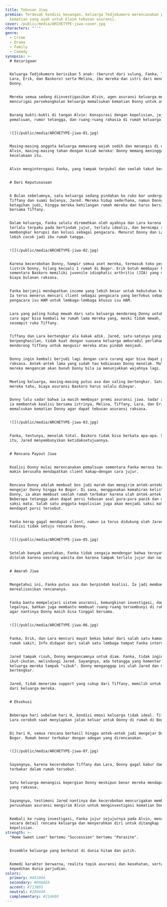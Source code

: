 ```yaml
---
title: Tebusan Jiwa
premise: Terdesak kondisi keuangan, keluarga Tedjokumoro merencanakan pemalsuan
  kematian sang ayah untuk klaim tebusan asuransi.
cover: /public/media/ARCHETYPE-jiwa-cover.jpg
characters: "''"
genre:
  - Crime
  - Drama
  - Family
  - Comedy
synopsis: >-
  # Kecurigaan


  Keluarga Tedjokumoro berisikan 5 anak: (berurut dari sulung, Fanka, Tiffany,
  Lara, Erik, dan Baskoro) serta Melina, ibu mereka dan istri dari mendiang Pak
  Donny.


  Mereka semua sedang diinvestigasikan Alvin, agen asuransi keluarga mereka yang
  mencurigai persekongkolan keluarga memalsukan kematian Donny untuk asuransi.


  Barang bukti-bukti di tangan Alvin: Konspirasi dengan kepolisian, jejak
  pemalsuan, rumor tetangga, dan ruang-ruang rahasia di rumah keluarga.


  ![](/public/media/ARCHETYPE-jiwa-01.jpg)


  Masing-masing anggota keluarga memasang wajah sedih dan menangis di depan
  Alvin, masing-masing tahan dengan kisah mereka: Donny memang meninggal di
  kecelakaan itu.


  Alvin menginterogasi Fanka, yang tampak terpukul dan seolah takut berbicara.


  # Dari Keputusasaan


  6 Bulan sebelumnya, satu keluarga sedang pindahan ke ruko bar underground
  Tiffany dan suami bulenya, Jared. Mereka hidup sederhana, namun Donny
  ketagihan judi, hingga mereka kehilangan rumah mereka dan harus bersinggah
  bersama Tiffany.


  Dalam keluarga, Fanka selalu diremehkan oleh ayahnya dan Lara karena Fanka
  terlalu terpaku pada bertindak jujur, terlalu idealis, dan bermimpi sukses
  membongkar korupsi dan kolusi sebagai pengacara. Menurut Donny dan Lara, Fanka
  lebih cocok jadi ibu rumah tangga.


  ![](/public/media/ARCHETYPE-jiwa-02.jpg)


  Karena kecerobohan Donny, hampir semua aset mereka, termasuk toko perabotan
  listrik Donny, hilang kecuali 1 rumah di Bogor. Erik butuh membayar kuliahnya,
  sementara Baskoro memiliki juvenile idiophatic arthritis (JIA) yang menguras
  biaya bulanan raksasa.


  Fanka berjanji mendapatkan income yang lebih besar untuk kebutuhan keluarga.
  Ia terus menerus mencari client sebagai pengacara yang berfokus sebagai
  pengacara isu HAM untuk lembaga-lembaga khusus isu HAM.


  Lara yang paling hidup mewah dari satu keluarga mendorong Donny untuk mencari
  cara agar bisa kembali ke rumah lama mereka yang, meski tidak mewah, tidak
  sesempit ruko Tiffany.


  Tiffany dan Lara bertengkar ala kakak adik. Jared, satu-satunya yang
  berpenghasilan, tidak kuat dengan suasana keluarga amburadul perlahan
  mendorong Tiffany untuk mengusir mereka atau pindah menjauh.


  Donny ingin kembali berjudi lagi dengan cara curang agar bisa dapat payout
  raksasa. Antek-antek lama yang sudah tau kebiasaan Donny menolak. Malah,
  mereka mengancam akan bunuh Donny bila ia menunjukkan wajahnya lagi.


  Meeting keluarga, masing-masing putus asa dan saling bertengkar. Satu hal yang
  mereka tahu, biaya asuransi Baskoro harus selalu dibayar.


  Donny lalu sadar bahwa ia masih membayar premi asuransi jiwa. Sadar akan ini,
  ia membentuk koalisi bersama istrinya, Melina, Tiffany, Lara, dan Erik untuk
  memalsukan kematian Donny agar dapat tebusan asuransi raksasa.


  ![](/public/media/ARCHETYPE-jiwa-03.jpg)


  Fanka, tentunya, menolak total. Baskoro tidak bisa berkata apa-apa. Sementara
  itu, Jared menyembunyikan ketidaksetujuannya.


  # Rencana Payout Jiwa


  Koalisi Donny mulai merencanakan pemalsuan sementara Fanka merasa terpojok dan
  makin berusaha mendapatkan client kakap—dengan cara jujur.


  Rencana Donny adalah membuat bos judi marah dan mengirim antek-anteknya untuk
  mengejar Donny hingga ke Bogor. Di sana, menggunakan kemahiran kelistrikan
  Donny, ia akan membuat seolah rumah terbakar karena ulah antek-antek tersebut.
  Beberapa tetangga akan dapat porsi tebusan asal pura-pura panik dan menjadi
  saksi mata. Salah satu anggota kepolisian juga akan menjadi saksi mata dan
  mendapat porsi tersebut.


  Fanka kerap gagal mendapat client, namun ia terus didukung oleh Jared. Mereka
  koalisi tidak setuju rencana Donny.


  ![](/public/media/ARCHETYPE-jiwa-05.jpg)


  Setelah banyak penolakan, Fanka tidak sengaja mendengar bahwa ternyata ia
  ditolak karena seorang wanita dan karena tampak terlalu jujur dan naif.


  # Amarah Jiwa


  Mengetahui ini, Fanka putus asa dan berpindah koalisi. Ia jadi membantu Donny
  merealisasikan rencananya.


  Fanka bantu mempelajari sistem asuransi, kemungkinan investigasi, dan sisi
  legalnya, bahkan juga membantu membuat ruang-ruang tersembunyi di ruko Tiffany
  agar nantinya Donny masih bisa tinggal bersama.


  ![](/public/media/ARCHETYPE-jiwa-06.jpg)


  Fanka, Erik, dan Lara mencuri mayat bekas bakar dari salah satu kamar mayat
  rumah sakit; Info didapat dari salah satu lembaga tempat Fanka interview.


  Jared tampak risuh, Donny mengancamnya untuk diam. Fanka, tidak ingin Jared
  ikut-ikutan, melindungi Jared. Sayangnya, ada tetangga yang komentar kalau
  keluarga mereka tampak "sibuk". Donny menganggap ini ulah Jared dan mereka
  bertengkar.


  Jared, tidak menerima support yang cukup dari Tiffany, memilih untuk keluar
  dari keluarga mereka.


  # Eksekusi


  Beberapa hari sebelum hari H, kondisi emosi keluarga tidak ideal. Tiffany dan
  Lara ceroboh saat menyiapkan jalan keluar untuk Donny di rumah di Bogor.


  Di hari H, semua rencana berhasil hingga antek-antek judi mengejar Donny ke
  Bogor. Rumah benar terbakar dengan adegan yang direncanakan.


  ![](/public/media/ARCHETYPE-jiwa-07.jpg)


  Sayangnya, karena kecerobohan Tiffany dan Lara, Donny gagal kabur dan ikut
  terbakar dalam rumah tersebut.


  Satu keluarga menangisi kepergian Donny meskipun benar mereka mendapat payout
  yang raksasa.


  Sayangnya, testimoni Jared nantinya dan kecerobohan mencurigakan membuat
  perusahaan asuransi mengirim Alvin untuk menginvestigasi kematian Donny.


  Kembali ke ruang investigasi, Fanka jujur sejujurnya pada Alvin, menceritakan
  secara detail rencana keluarga dan menyerahkan diri untuk ditangkap
  kepolisian.
strength: >-
  "Home Sweet Loan" bertemu "Succession" bertemu "Parasite".


  Ensemble keluarga yang berkutat di dunia hitam dan putih.


  Komedi karakter berwarna, realita topik asuransi dan kesehatan, serta
  kepedihan dunia perjudian.
colors:
  primary: #49186A
  secondary: #D0AAEA
  accent: #713B95
  neutral: #280440
  complementary: #21A680
---
```

